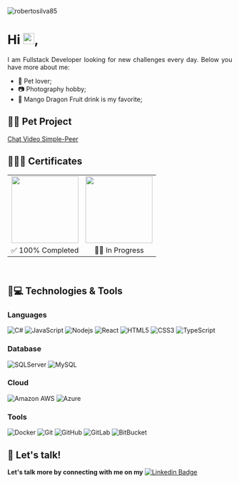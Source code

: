 <p align="left"><img src="https://komarev.com/ghpvc/?username=robertosilva85" alt="robertosilva85" /></p>


<h1 align = "justify"> Hi <img src="https://media.giphy.com/media/hvRJCLFzcasrR4ia7z/giphy.gif" width="25px">,</h1>
<p align = "justify">I am Fullstack Developer looking for new challenges every day. Below you have more about me:</p>

- 🐶 Pet lover;
- 📷 Photography hobby;
- 🥤 Mango Dragon Fruit drink is my favorite;


## 👨‍💻 Pet Project

[Chat Video Simple-Peer](https://github.com/robertosilva85/chat-video-simple-peer)

## 🧑🏻‍🏫 Certificates

|   |   |
|:-:|:-:|
| <a href="https://www.credly.com/badges/c54f891b-086f-4759-a140-63d385232b74/public_url"><img src="https://user-images.githubusercontent.com/20528537/218616086-2f7aed94-108a-4ac5-9efd-7b68cee9e506.png" width="150px" /></a> | <img src="https://user-images.githubusercontent.com/20528537/218616530-a6f23a6f-aa0c-47ef-a846-54b23991ca74.png" width="150px" /> | 
| ✅ 100% Completed  |  👨‍💻 In Progress  |

<br />

## 🚀💻 Technologies & Tools


### Languages
![C#](https://img.shields.io/badge/-CSharp-black?style=flat-square&logo=csharp)
![JavaScript](https://img.shields.io/badge/-JavaScript-black?style=flat-square&logo=javascript)
![Nodejs](https://img.shields.io/badge/-Nodejs-black?style=flat-square&logo=Node.js)
![React](https://img.shields.io/badge/-React-black?style=flat-square&logo=react)
![HTML5](https://img.shields.io/badge/-HTML5-E34F26?style=flat-square&logo=html5&logoColor=white)
![CSS3](https://img.shields.io/badge/-CSS3-1572B6?style=flat-square&logo=css3)
![TypeScript](https://img.shields.io/badge/-TypeScript-007ACC?style=flat-square&logo=typescript)

### Database
![SQLServer](https://img.shields.io/badge/-SQLServer-black?style=flat-square&logo=mssql)
![MySQL](https://img.shields.io/badge/-MySQL-black?style=flat-square&logo=mysql)

### Cloud
![Amazon AWS](https://img.shields.io/badge/Amazon%20AWS-232F3E?style=flat-square&logo=amazon-aws)
![Azure](https://img.shields.io/badge/Azure-black?style=flat-square&logo=azure)

### Tools
![Docker](https://img.shields.io/badge/-Docker-black?style=flat-square&logo=docker)
![Git](https://img.shields.io/badge/-Git-black?style=flat-square&logo=git)
![GitHub](https://img.shields.io/badge/-GitHub-181717?style=flat-square&logo=github)
![GitLab](https://img.shields.io/badge/-GitLab-FCA121?style=flat-square&logo=gitlab)
![BitBucket](https://img.shields.io/badge/-BitBucket-darkblue?style=flat-square&logo=bitbucket)

## 💬 Let's talk!

**Let's talk more by connecting with me on my** [![Linkedin Badge](https://img.shields.io/badge/-robertovieiradasilva-blue?style=flat-square&logo=Linkedin&logoColor=white&link=https://www.linkedin.com/in/robertovieiradasilva/)](https://www.linkedin.com/in/robertovieiradasilva/)

